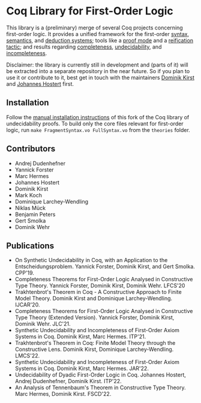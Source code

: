 # Coq Library for First-Order Logic

This library is a (preliminary) merge of several Coq projects concerning first-order logic. It provides a unified framework for the first-order [syntax](Syntax), [semantics](Semantics), and [deduction systems](Deduction); tools like a [proof mode](Proofmode) and a [reification tactic](Reification); and results regarding [completeness](Completeness2), [undecidability](Undecidability), and [incompleteness](Incompleteness).

Disclaimer: the library is currently still in development and (parts of it) will be extracted into a separate repository in the near future. So if you plan to use it or contribute to it, best get in touch with the maintainers [Dominik Kirst](mailto:kirst@cs.uni-saarland.de) and [Johannes Hostert](mailto:s8johost@stud.uni-saarland.de) first.

## Installation

Follow the [manual installation instructions](https://github.com/dominik-kirst/coq-library-undecidability/tree/fol-library#manual-installation) of this fork of the Coq library of undecidability proofs. To build only the core files relevant for first-order logic, run `make FragmentSyntax.vo FullSyntax.vo` from the `theories` folder.

## Contributors

- Andrej Dudenhefner
- Yannick Forster
- Marc Hermes
- Johannes Hostert
- Dominik Kirst
- Mark Koch
- Dominique Larchey-Wendling
- Niklas Mück
- Benjamin Peters
- Gert Smolka
- Dominik Wehr

## Publications

- On Synthetic Undecidability in Coq, with an Application to the Entscheidungsproblem. Yannick Forster, Dominik Kirst, and Gert Smolka. CPP'19.
- Completeness Theorems for First-Order Logic Analysed in Constructive Type Theory. Yannick Forster, Dominik Kirst, Dominik Wehr. LFCS'20
- Trakhtenbrot's Theorem in Coq - A Constructive Approach to Finite Model Theory. Dominik Kirst and Dominique Larchey-Wendling. IJCAR'20.
- Completeness Theorems for First-Order Logic Analysed in Constructive Type Theory (Extended Version). Yannick Forster, Dominik Kirst, Dominik Wehr. JLC'21.
- Synthetic Undecidability and Incompleteness of First-Order Axiom Systems in Coq. Dominik Kirst, Marc Hermes. ITP'21.
- Trakhtenbrot's Theorem in Coq: Finite Model Theory through the Constructive Lens. Dominik Kirst, Dominique Larchey-Wendling. LMCS'22.
- Synthetic Undecidability and Incompleteness of First-Order Axiom Systems in Coq. Dominik Kirst, Marc Hermes. JAR'22.
- Undecidability of Dyadic First-Order Logic in Coq. Johannes Hostert, Andrej Dudenhefner, Dominik Kirst. ITP'22.
- An Analysis of Tennenbaum's Theorem in Constructive Type Theory. Marc Hermes, Dominik Kirst. FSCD'22.
